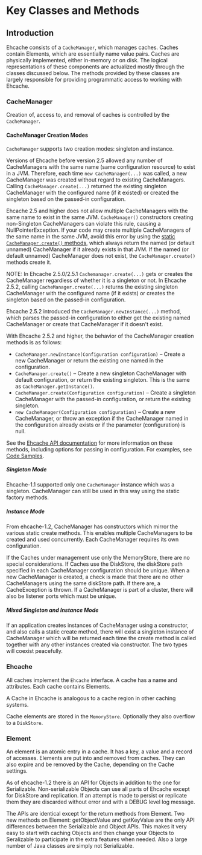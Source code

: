 ---
---
# Key Classes and Methods



## Introduction

Ehcache consists of a `CacheManager`, which manages caches. Caches contain Elements,
which are essentially name value pairs. Caches are physically implemented, either in-memory or on disk. The logical representations of these components are actualized mostly through the classes discussed below. The methods provided by these classes are largely responsible for providing programmatic access to working with Ehcache.

### CacheManager

Creation of, access to, and removal of caches is controlled by the `CacheManager`.

#### CacheManager Creation Modes <a name="cm-creation"/>

`CacheManager` supports two creation modes: singleton and instance.

Versions of Ehcache before version 2.5 allowed any number of CacheManagers with the same name (same configuration resource) to exist in a JVM. Therefore, each time `new CacheManager(...)` was called, a new CacheManager was created without regard to existing CacheManagers. Calling `CacheManager.create(...)` returned the existing singleton CacheManager with the configured name (if it existed) or created the singleton based on the passed-in configuration.

Ehcache 2.5 and higher does not allow multiple CacheManagers with the same name to exist in the same JVM. `CacheManager()` constructors creating non-Singleton CacheManagers can violate this rule, causing a NullPointerException. If your code may create multiple CacheManagers of the same name in the same JVM, avoid this error by using the [static `CacheManager.create()` methods](http://ehcache.org/apidocs/2.8.4/net/sf/ehcache/CacheManager), which always return the named (or default unnamed) CacheManager if it already exists in that JVM. If the named (or default unnamed) CacheManager does not exist, the `CacheManager.create()` methods create it.

NOTE: In Ehcache 2.5.0/2.5.1 `Cachemanager.create(...)` gets or creates the CacheManager regardless of whether it is a singleton or not. In Ehcache 2.5.2, calling `CacheManager.create(...)` returns the existing singleton CacheManager with the configured name (if it exists) or creates the singleton based on the passed-in configuration.

Ehcache 2.5.2 introduced the `CacheManager.newInstance(...)` method, which parses the passed-in configuration to either get the existing named CacheManager or create that CacheManager if it doesn't exist.

With Ehcache 2.5.2 and higher, the behavior of the CacheManager creation methods is as follows:

* `CacheManager.newInstance(Configuration configuration)` &ndash; Create a new CacheManager or return the existing one named in the configuration.
* `CacheManager.create()` &ndash; Create a new singleton CacheManager with default configuration, or return the existing singleton. This is the same as `CacheManager.getInstance()`.
* `CacheManager.create(Configuration configuration)` &ndash; Create a singleton CacheManager with the passed-in configuration, or return the existing singleton.
* `new CacheManager(Configuration configuration)` &ndash; Create a new CacheManager, or throw an exception if the CacheManager named in the configuration already exists or if the parameter (configuration) is null.

See the [Ehcache API documentation](http://ehcache.org/apidocs/2.8.4/net/sf/ehcache/CacheManager) for more information on these methods, including options for passing in configuration. For examples, see [Code Samples](/documentation/2.8/code-samples.html#Using-the-CacheManager).

##### Singleton Mode

Ehcache-1.1 supported only one `CacheManager` instance which was a singleton. CacheManager can still be used in this way using the static factory methods.

##### Instance Mode

From ehcache-1.2, CacheManager has constructors which mirror the
various static create methods. This enables multiple CacheManagers to
be created and used concurrently. Each CacheManager requires its own
configuration.

If the Caches under management use only the MemoryStore, there
are no special considerations. If Caches use the DiskStore, the
diskStore path specified in each CacheManager configuration should be
unique. When a new CacheManager is created, a check is made that there
are no other CacheManagers using the same diskStore path. If there are,
a CacheException is thrown. If a CacheManager is part of a cluster,
there will also be listener ports which must be unique.

##### Mixed Singleton and Instance Mode

If an application creates instances of CacheManager using a
constructor, and also calls a static create method, there will exist a
singleton instance of CacheManager which will be returned each time the
create method is called together with any other instances created via
constructor. The two types will coexist peacefully.

### Ehcache

All caches implement the `Ehcache` interface. A cache has a name and attributes. Each cache contains Elements.

A Cache in Ehcache is analogous to a cache region in other caching systems.

Cache elements are stored in the `MemoryStore`. Optionally they also overflow to a `DiskStore`.

### Element

An element is an atomic entry in a cache. It has a key, a value and a record of
accesses. Elements are put into and removed from caches. They can also
expire and be removed by the Cache, depending on the Cache settings.

As of ehcache-1.2 there is an API for Objects in addition to the one for Serializable. Non-serializable Objects can
use all parts of Ehcache except for DiskStore and replication. If an attempt is made to persist or replicate them
they are discarded without error and with a DEBUG level log message.

The APIs are identical except for the return methods from Element. Two new methods on
Element: getObjectValue and getKeyValue are the only API differences between the Serializable and Object APIs. This
makes it very easy to start with caching Objects and then change your Objects to Seralizable to participate in
the extra features when needed. Also a large number of Java classes are simply not Serializable.
